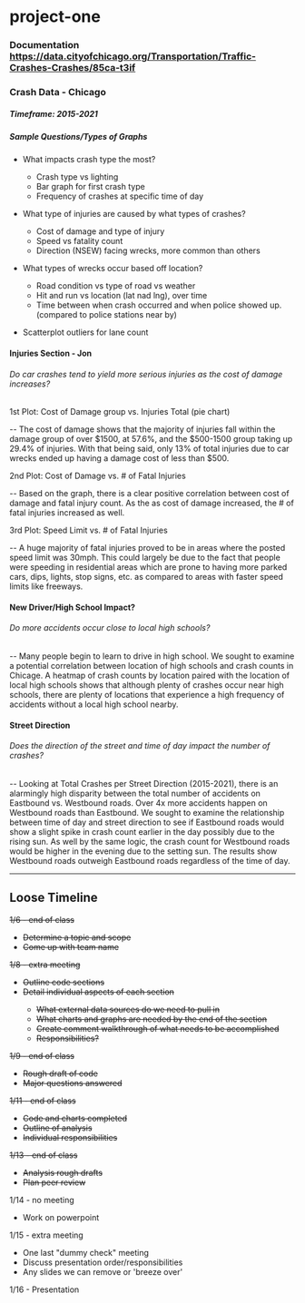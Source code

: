 # project-one
### Documentation https://data.cityofchicago.org/Transportation/Traffic-Crashes-Crashes/85ca-t3if
### Crash Data -  Chicago
##### Timeframe: 2015-2021

##### Sample Questions/Types of Graphs
* What impacts crash type the most?
	* Crash type vs lighting
	* Bar graph for first crash type
	* Frequency of crashes at specific time of day

* What type of injuries are caused by what types of crashes?
	* Cost of damage and type of injury
	* Speed vs fatality count
	* Direction (NSEW) facing wrecks, more common than others

* What types of wrecks occur based off location?
	* Road condition vs type of road vs weather
	* Hit and run vs location (lat nad lng), over time
	* Time between when crash occurred and when police showed up. (compared to police stations near by)

* Scatterplot outliers for lane count


#### Injuries Section - Jon

###### Do car crashes tend to yield more serious injuries as the cost of damage increases?

1st Plot: Cost of Damage group vs. Injuries Total (pie chart)

-- The cost of damage shows that the majority of injuries fall within the damage group of over $1500, at 57.6%, and the $500-1500 group taking up 29.4% of injuries. With that being said, only 13% of total injuries due to car wrecks ended up having a damage cost of less than $500.

2nd Plot: Cost of Damage vs. # of Fatal Injuries

-- Based on the graph, there is a clear positive correlation between cost of damage and fatal injury count. As the as cost of damage increased, the # of fatal injuries increased as well.

3rd Plot: Speed Limit vs. # of Fatal Injuries

-- A huge majority of fatal injuries proved to be in areas where the posted speed limit was 30mph. This could largely be due to the fact that people were speeding in residential areas which are prone to having more parked cars, dips, lights, stop signs, etc. as compared to areas with faster speed limits like freeways. 

#### New Driver/High School Impact?
###### Do more accidents occur close to local high schools?
-- Many people begin to learn to drive in high school. We sought to examine a potential correlation between location of high schools and crash counts in Chicage. A heatmap of crash counts by location paired with the location of local high schools shows that although plenty of crashes occur near high schools, there are plenty of locations that experience a high frequency of accidents without a local high school nearby.

#### Street Direction
###### Does the direction of the street and time of day impact the number of crashes?
-- Looking at Total Crashes per Street Direction (2015-2021), there is an alarmingly high disparity between the total number of accidents on Eastbound vs. Westbound roads. Over 4x more accidents happen on Westbound roads than Eastbound. We sought to examine the relationship between time of day and street direction to see if Eastbound roads would show a slight spike in crash count earlier in the day possibly due to the rising sun. As well by the same logic, the crash count for Westbound roads would be higher in the evening due to the setting sun. The results show Westbound roads outweigh Eastbound roads regardless of the time of day.

----
## Loose Timeline
<del>1/6 - end of class
* <del>Determine a topic and scope
* <del>Come up with team name

<del>1/8 - extra meeting
* <del>Outline code sections
* <del>Detail individual aspects of each section
	* <del>What external data sources do we need to pull in
	* <del>What charts and graphs are needed by the end of the section
	* <del>Create comment walkthrough of what needs to be accomplished
	* <del>Responsibilities?

<del>1/9 - end of class
* <del>Rough draft of code
* <del>Major questions answered

<del>1/11 - end of class
* <del>Code and charts completed
* <del>Outline of analysis
* <del>Individual responsibilities

<del>1/13 - end of class
* <del>Analysis rough drafts
* <del>Plan peer review

1/14 - no meeting
* Work on powerpoint

1/15 - extra meeting
* One last "dummy check" meeting
* Discuss presentation order/responsibilities
* Any slides we can remove or 'breeze over'

1/16 - Presentation
